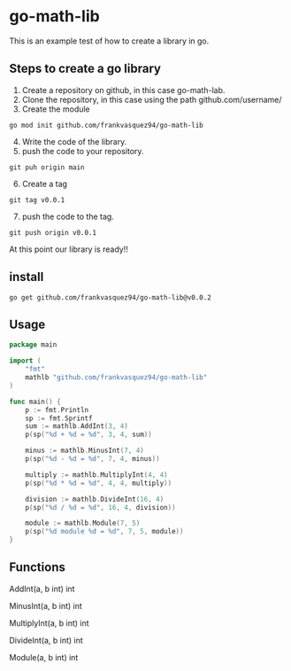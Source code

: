 # go-math-lib

This is an example test of how to create a library in go.

## Steps to create a go library

1. Create a repository on github, in this case go-math-lab.
2. Clone the repository, in this case using the path github.com/username/
3. Create the module
```
go mod init github.com/frankvasquez94/go-math-lib
```
4. Write the code of the library.
5. push the code to your repository.
```
git puh origin main
```
6. Create a tag
```
git tag v0.0.1
```
7. push the code to the tag.
```
git push origin v0.0.1
```

At this point our library is ready!!


## install

```http request
go get github.com/frankvasquez94/go-math-lib@v0.0.2
```

## Usage

```go
package main

import (
	"fmt"
	mathlb "github.com/frankvasquez94/go-math-lib"
)

func main() {
	p := fmt.Println
	sp := fmt.Sprintf
	sum := mathlb.AddInt(3, 4)
	p(sp("%d + %d = %d", 3, 4, sum))

	minus := mathlb.MinusInt(7, 4)
	p(sp("%d - %d = %d", 7, 4, minus))

	multiply := mathlb.MultiplyInt(4, 4)
	p(sp("%d * %d = %d", 4, 4, multiply))

	division := mathlb.DivideInt(16, 4)
	p(sp("%d / %d = %d", 16, 4, division))

	module := mathlb.Module(7, 5)
	p(sp("%d module %d = %d", 7, 5, module))
}


```


## Functions

AddInt(a, b int) int

MinusInt(a, b int) int

MultiplyInt(a, b int) int

DivideInt(a, b int) int

Module(a, b int) int

